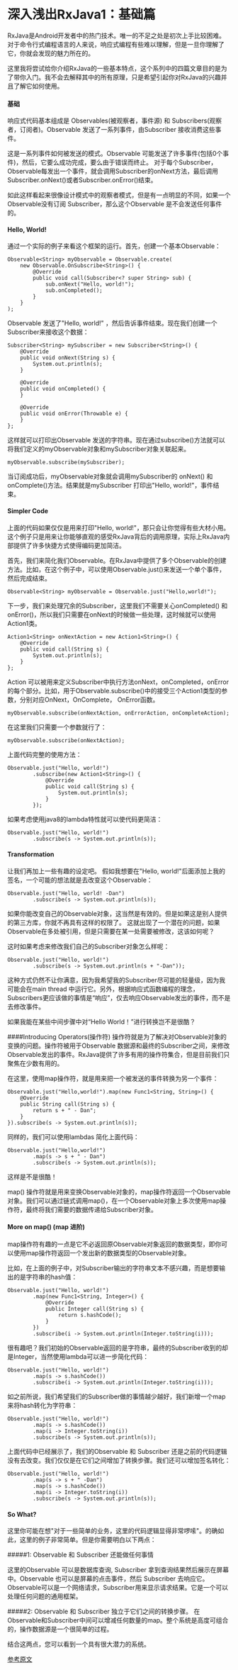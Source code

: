 # 深入浅出RxJava1：基础篇
RxJava是Android开发者中的热门技术。唯一的不足之处是初次上手比较困难。对于命令行式编程语言的人来说，响应式编程有些难以理解，但是一旦你理解了它，你就会发现的魅力所在的。

这里我将尝试给你介绍RxJava的一些基本特点，这个系列中的四篇文章目的是为了带你入门。我不会去解释其中的所有原理，只是希望引起你对RxJava的兴趣并且了解它如何使用。

#### 基础
响应式代码基本组成是 Observables(被观察者，事件源) 和 Subscribers(观察者，订阅者)。Observable 发送了一系列事件，由Subscriber 接收消费这些事件。

这是一系列事件如何被发送的模式。Observable 可能发送了许多事件(包括0个事件)，然后，它要么成功完成，要么由于错误而终止。 对于每个Subscriber，Observable每发出一个事件，就会调用Subscriber的onNext方法，最后调用Subscriber.onNext()或者Subscriber.onError()结束。

如此这样看起来很像设计模式中的观察者模式，但是有一点明显的不同，如果一个Observable没有订阅 Subscriber，那么这个Observable 是不会发送任何事件的。

#### Hello, World!
通过一个实际的例子来看这个框架的运行。首先，创建一个基本Observable：
```
Observable<String> myObservable = Observable.create(
    new Observable.OnSubscribe<String>() {
        @Override
        public void call(Subscriber<? super String> sub) {
            sub.onNext("Hello, world!");
            sub.onCompleted();
        }
    }
);
```
Observable 发送了"Hello, world!" ，然后告诉事件结束。现在我们创建一个Subscriber来接收这个数据：
```
Subscriber<String> mySubscriber = new Subscriber<String>() {
    @Override
    public void onNext(String s) {
        System.out.println(s);
    }

    @Override
    public void onCompleted() {
    }

    @Override
    public void onError(Throwable e) {
    }
};
```
这样就可以打印出Observable 发送的字符串。现在通过subscribe()方法就可以将我们定义的myObservable对象和mySubscriber对象关联起来。
```
myObservable.subscribe(mySubscriber);
```
当订阅成功后，myObservable对象就会调用mySubscriber的 onNext() 和 onComplete()方法。结果就是mySubscriber 打印出"Hello, world!"，事件结束。

#### Simpler Code
上面的代码如果仅仅是用来打印"Hello, world!"，那只会让你觉得有些大材小用。这个例子只是用来让你能够直观的感受RxJava背后的调用原理，实际上RxJava内部提供了许多快捷方式使得编码更加简洁。

首先，我们来简化我们Observable。在RxJava中提供了多个Observable的创建方法。比如，在这个例子中，可以使用Observable.just()来发送一个单个事件，然后完成结束。
```
Observable<String> myObservable = Observable.just("Hello,world!");
```
下一步，我们来处理冗余的Subscriber，这里我们不需要关心onCompleted() 和 onError()，所以我们只需要在onNext的时候做一些处理，这时候就可以使用Action1类。

```
Action1<String> onNextAction = new Action1<String>() {
    @Override
    public void call(String s) {
        System.out.println(s);
    }
};
```
Action 可以被用来定义Subscriber中执行方法onNext，onCompleted，onError的每个部分。比如，用于Observable.subscribe()中的接受三个Action1类型的参数，分别对应OnNext，OnComplete， OnError函数。
```
myObservable.subscribe(onNextAction, onErrorAction, onCompleteAction);
```
在这里我们只需要一个参数就行了：

```
myObservable.subscribe(onNextAction);
```
上面代码完整的使用方法：
```
Observable.just("Hello, world!")
        .subscribe(new Action1<String>() {
            @Override
            public void call(String s) {
                System.out.println(s);
            }
        });
```

如果考虑使用java8的lambda特性就可以使代码更简洁：
```
Observable.just("Hello, world!")
        .subscribe(s -> System.out.println(s));
```
#### Transformation
让我们再加上一些有趣的设定吧。
假如我想要在"Hello, world!"后面添加上我的签名，一个可能的想法就是去改变这个Observable：

```
Observable.just("Hello, world! -Dan")
        .subscribe(s -> System.out.println(s));
```
如果你能改变自己的Observable对象，这当然是有效的。但是如果这是别人提供的第三方库，你就不再具有这样的权限了。
这就出现了一个潜在的问题，如果Observable在多处被引用，但是只需要在某一处需要被修改，这该如何呢？

这时如果考虑来修改我们自己的Subscriber对象怎么样呢：

```
Observable.just("Hello, world!")
        .subscribe(s -> System.out.println(s + "-Dan"));
```
这种方式仍然不让你满意，因为我希望我的Subscriber尽可能的轻量级，因为我可能会在main thread 中运行它。另外，根据响应式函数编程的理念，Subscribers更应该做的事情是“响应”，仅去响应Observable发出的事件，而不是去修改事件。

如果我能在某些中间步骤中对“Hello World！”进行转换岂不是很酷？

####Introducing Operators(操作符)
操作符就是为了解决对Observable对象的变换的问题。操作符被用于Observable 数据源和最终的Subscriber之间，来修改Observable发出的事件。RxJava提供了许多有用的操作符集合，但是目前我们只聚焦在少数有用的。

在这里，使用map操作符，就是用来把一个被发送的事件转换为另一个事件：

```
Observable.just("Hello,world!").map(new Func1<String, String>() {
    @Override
    public String call(String s) {
        return s + " - Dan";
    }
}).subscribe(s -> System.out.println(s));
```

同样的，我们可以使用lambdas 简化上面代码：

```
Observable.just("Hello,world!")
        .map(s -> s + " - Dan")
        .subscribe(s -> System.out.println(s));
```
这样是不是很酷！

map() 操作符就是用来变换Observable对象的，map操作符返回一个Observable对象。我们可以通过链式调用map()，在一个Observable对象上多次使用map操作符，最终将我们需要的数据传递给Subscriber对象。

#### More on map() (map 进阶)
map操作符有趣的一点是它不必返回原Observable对象返回的数据类型，即你可以使用map操作符返回一个发出新的数据类型的Observable对象。

比如，在上面的例子中，对Subscriber输出的字符串文本不感兴趣，而是想要输出的是字符串的hash值：

```
Observable.just("Hello, world!")
        .map(new Func1<String, Integer>() {
            @Override
            public Integer call(String s) {
                return s.hashCode();
            }
        })
        .subscribe(i -> System.out.println(Integer.toString(i)));
```
很有趣吧？我们初始的Observable返回的是字符串，最终的Subscriber收到的却是Integer，当然使用lambda可以进一步简化代码：

```
Observable.just("Hello, world!")
        .map(s -> s.hashCode())
        .subscribe(i -> System.out.println(Integer.toString(i)));
```

如之前所说，我们希望我们的Subscriber做的事情越少越好，我们新增一个map来将hash转化为字符串：

```
Observable.just("Hello, world!")
        .map(s -> s.hashCode())
        .map(i -> Integer.toString(i))
        .subscribe(s -> System.out.println(s));
```
上面代码中已经展示了，我们的Observable 和 Subscriber 还是之前的代码逻辑没有去改变。我们仅仅是在它们之间增加了转换步骤。我们还可以增加签名转化：

```
Observable.just("Hello, world!")
        .map(s -> s + " -Dan")
        .map(s -> s.hashCode())
        .map(i -> Integer.toString(i))
        .subscribe(s -> System.out.println(s));
```
#### So What?

这里你可能在想"对于一些简单的业务，这里的代码逻辑显得非常啰嗦"。的确如此，这里的例子非常简单。但是你需要明白以下两点：

#####1: Observable 和 Subscriber 还能做任何事情

这里的Observable 可以是数据库查询, Subscriber 拿到查询结果然后展示在屏幕中。Observable 也可以是屏幕的点击事件，然后 Subscriber 去响应它。Observable可以是一个网络请求，Subscriber用来显示请求结果。它是一个可以处理任何问题的通用框架。 

#####2: Observable 和 Subscriber 独立于它们之间的转换步骤。
在Observable和Subscriber中间可以增减任何数量的map。整个系统是高度可组合的，操作数据源是一个很简单的过程。

结合这两点，您可以看到一个具有很大潜力的系统。

[参考原文](https://blog.danlew.net/2014/09/15/grokking-rxjava-part-1/)